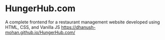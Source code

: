 # HungerHub.com
A complete frontend for a restaurant management website developed using HTML, CSS, and Vanilla JS
https://dhanush-mohan.github.io/HungerHub.com/
